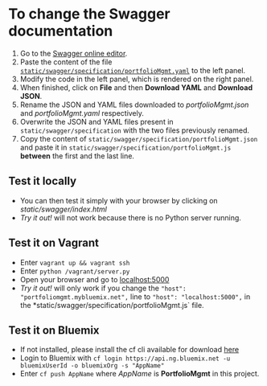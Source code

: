 # To change the Swagger documentation

1. Go to the [Swagger online editor](http://editor.swagger.io/#/).
2. Paste the content of the file [`static/swagger/specification/portfolioMgmt.yaml`](https://github.com/qdm12/Devops_RESTful/edit/master/static/swagger/specification/portfolioMgmt.yaml) to the left panel.
3. Modify the code in the left panel, which is rendered on the right panel.
4. When finished, click on **File** and then **Download YAML** and **Download JSON**.
5. Rename the JSON and YAML files downloaded to *portfolioMgmt.json* and *portfolioMgmt.yaml* respectively.
6. Overwrite the JSON and YAML files present in `static/swagger/specification` with the two files previously renamed.
7. Copy the content of `static/swagger/specification/portfolioMgmt.json` and paste it in `static/swagger/specification/portfolioMgmt.js` **between** the first and the last line.

## Test it locally
- You can then test it simply with your browser by clicking on *static/swagger/index.html*
- *Try it out!* will not work because there is no Python server running.

## Test it on Vagrant
- Enter `vagrant up && vagrant ssh`
- Enter `python /vagrant/server.py`
- Open your browser and go to [localhost:5000](localhost:5000)
- *Try it out!* will only work if you change the `"host": "portfoliomgmt.mybluemix.net",` line to `"host": "localhost:5000",` in the *static/swagger/specification/portfolioMgmt.js` file.

## Test it on Bluemix
- If not installed, please install the cf cli available for download [here](https://github.com/cloudfoundry/cli)
- Login to Bluemix with `cf login https://api.ng.bluemix.net -u bluemixUserId -o bluemixOrg -s "AppName"`
- Enter `cf push AppName` where *AppName* is **PortfolioMgmt** in this project.